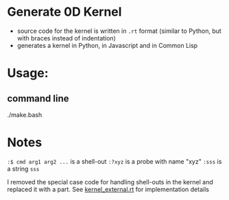 # Generate 0D Kernel
- source code for the kernel is written in `.rt` format (similar to Python, but with braces instead of indentation)
- generates a kernel in Python, in Javascript and in Common Lisp

# Usage:

## command line
./make.bash

# Notes

`:$ cmd arg1 arg2 ...` is a shell-out
`:?xyz` is a probe with name "xyz"
`:sss` is a string `sss`

I removed the special case code for handling shell-outs in the kernel and replaced it with a part. See [kernel_external.rt](https://github.com/guitarvydas/pbp-dev/blob/dev/kernel/kernel_external.rt) for implementation details


